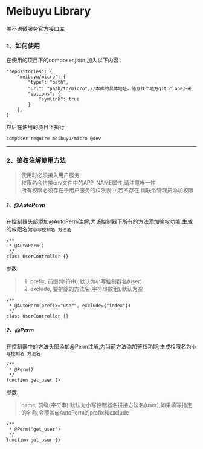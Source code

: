 # Meibuyu Library
美不语微服务官方接口库

### 1、如何使用
在使用的项目下的composer.json 加入以下内容
``` 
"repositories": {
    "meibuyu/micro": {
        "type": "path",
        "url": "path/to/micro",//本库的具体地址，随意找个地方git clone下来
        "options": {
            "symlink": true
        }
    },
}
```
然后在使用的项目下执行
``` 
composer require meibuyu/micro @dev
```

---

### 2、鉴权注解使用方法
> 使用时必须接入用户服务  
> 权限名会拼接env文件中的APP_NAME属性,请注意唯一性   
> 所有权限必须存在于用户服务的权限表中,若不存在,请联系管理员添加权限
##### 1、@AutoPerm
在控制器头部添加@AutoPerm注解,为该控制器下所有的方法添加鉴权功能,生成的权限名为`小写控制名_方法名`
```
/**
 * @AutoPerm()
 */
class UserController {}
```
参数: 
> 1. prefix, 前缀(字符串),默认为小写控制器名(user)
> 2. exclude, 要排除的方法名(字符串数组),默认为空
```
/**
 * @AutoPerm(prefix="user", exclude={"index"})
 */
class UserController {}
```

##### 2、@Perm
在控制器中的方法头部添加@Perm注解,为当前方法添加鉴权功能,生成权限名为`小写控制名_方法名`
```
/**
 * @Perm()
 */
function get_user {}
```
参数: 
> name, 前缀(字符串),默认为小写控制器名拼接方法名(user),如果填写指定的名称,会覆盖@AutoPerm的prefix和exclude
```
/**
 * @Perm("get_user")
 */
function get_user {}
```

